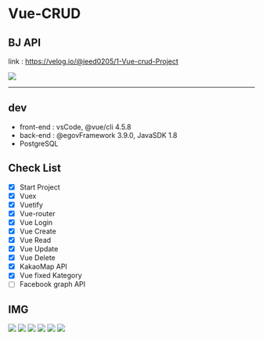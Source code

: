 # Vue-CRUD

## BJ API

link : https://velog.io/@ieed0205/1-Vue-crud-Project

![](https://images.velog.io/images/ieed0205/post/59c878f6-3331-4043-b207-6d5d7bea1073/%EB%85%B9%ED%99%94_2020_12_16_13_46_57_964.gif)

---
## dev
- front-end : vsCode, @vue/cli 4.5.8
- back-end : @egovFramework 3.9.0, JavaSDK 1.8
- PostgreSQL

## Check List
- [x] Start Project
- [x] Vuex
- [x] Vuetify
- [x] Vue-router
- [x] Vue Login
- [x] Vue Create
- [x] Vue Read
- [x] Vue Update
- [x] Vue Delete
- [x] KakaoMap API
- [x] Vue fixed Kategory
- [ ] Facebook graph API

## IMG

![](https://images.velog.io/images/ieed0205/post/470bd9c5-148c-430f-874d-b64f8f595cd6/2.PNG)
![](https://images.velog.io/images/ieed0205/post/8c9383a5-2837-4496-8afa-c469a0666e04/1.PNG)
![](https://images.velog.io/images/ieed0205/post/84048569-3046-47df-b573-f72ea2417919/3.PNG)
![](https://images.velog.io/images/ieed0205/post/9761f084-faf2-4a2c-83d2-9dc0e32e9ae7/4.PNG)
![](https://images.velog.io/images/ieed0205/post/d360d018-3f78-4759-b429-1c503a086803/5.PNG)
![](https://images.velog.io/images/ieed0205/post/2efc251e-9e36-465f-9023-d488f83ddabc/6.PNG)